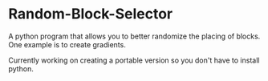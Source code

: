 # Random-Block-Selector

A python program that allows you to better randomize the placing of blocks. 
One example is to create gradients.

Currently working on creating a portable version so you don't have to install python.
